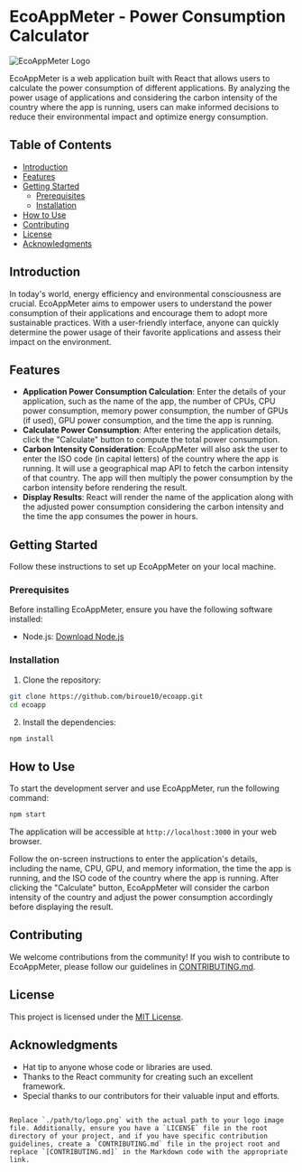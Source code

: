 # EcoAppMeter - Power Consumption Calculator

![EcoAppMeter Logo](./path/to/logo.png)

EcoAppMeter is a web application built with React that allows users to calculate the power consumption of different applications. By analyzing the power usage of applications and considering the carbon intensity of the country where the app is running, users can make informed decisions to reduce their environmental impact and optimize energy consumption.

## Table of Contents
- [Introduction](#introduction)
- [Features](#features)
- [Getting Started](#getting-started)
  - [Prerequisites](#prerequisites)
  - [Installation](#installation)
- [How to Use](#how-to-use)
- [Contributing](#contributing)
- [License](#license)
- [Acknowledgments](#acknowledgments)

## Introduction

In today's world, energy efficiency and environmental consciousness are crucial. EcoAppMeter aims to empower users to understand the power consumption of their applications and encourage them to adopt more sustainable practices. With a user-friendly interface, anyone can quickly determine the power usage of their favorite applications and assess their impact on the environment.

## Features

- **Application Power Consumption Calculation**: Enter the details of your application, such as the name of the app, the number of CPUs, CPU power consumption, memory power consumption, the number of GPUs (if used), GPU power consumption, and the time the app is running.
- **Calculate Power Consumption**: After entering the application details, click the "Calculate" button to compute the total power consumption.
- **Carbon Intensity Consideration**: EcoAppMeter will also ask the user to enter the ISO code (in capital letters) of the country where the app is running. It will use a geographical map API to fetch the carbon intensity of that country. The app will then multiply the power consumption by the carbon intensity before rendering the result.
- **Display Results**: React will render the name of the application along with the adjusted power consumption considering the carbon intensity and the time the app consumes the power in hours.

## Getting Started

Follow these instructions to set up EcoAppMeter on your local machine.

### Prerequisites

Before installing EcoAppMeter, ensure you have the following software installed:

- Node.js: [Download Node.js](https://nodejs.org)

### Installation

1. Clone the repository:

```bash
git clone https://github.com/biroue10/ecoapp.git
cd ecoapp
```

2. Install the dependencies:

```bash
npm install
```

## How to Use

To start the development server and use EcoAppMeter, run the following command:

```bash
npm start
```

The application will be accessible at `http://localhost:3000` in your web browser.

Follow the on-screen instructions to enter the application's details, including the name, CPU, GPU, and memory information, the time the app is running, and the ISO code of the country where the app is running. After clicking the "Calculate" button, EcoAppMeter will consider the carbon intensity of the country and adjust the power consumption accordingly before displaying the result.

## Contributing

We welcome contributions from the community! If you wish to contribute to EcoAppMeter, please follow our guidelines in [CONTRIBUTING.md](./CONTRIBUTING.md).

## License

This project is licensed under the [MIT License](./LICENSE).

## Acknowledgments

- Hat tip to anyone whose code or libraries are used.
- Thanks to the React community for creating such an excellent framework.
- Special thanks to our contributors for their valuable input and efforts.
```

Replace `./path/to/logo.png` with the actual path to your logo image file. Additionally, ensure you have a `LICENSE` file in the root directory of your project, and if you have specific contribution guidelines, create a `CONTRIBUTING.md` file in the project root and replace `[CONTRIBUTING.md]` in the Markdown code with the appropriate link.
